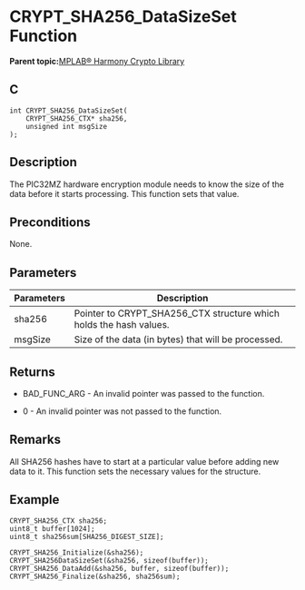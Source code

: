 # CRYPT\_SHA256\_DataSizeSet Function

**Parent topic:**[MPLAB® Harmony Crypto Library](GUID-20F7C343-23D4-42D9-B8C2-A97D4D0EE5CD.md)

## C

```
int CRYPT_SHA256_DataSizeSet(
    CRYPT_SHA256_CTX* sha256, 
    unsigned int msgSize
);
```

## Description

The PIC32MZ hardware encryption module needs to know the size of the data before it starts processing. This function sets that value.

## Preconditions

None.

## Parameters

|Parameters|Description|
|----------|-----------|
|sha256|Pointer to CRYPT\_SHA256\_CTX structure which holds the hash values.|
|msgSize|Size of the data \(in bytes\) that will be processed.|

## Returns

-   BAD\_FUNC\_ARG - An invalid pointer was passed to the function.

-   0 - An invalid pointer was not passed to the function.


## Remarks

All SHA256 hashes have to start at a particular value before adding new data to it. This function sets the necessary values for the structure.

## Example

```
CRYPT_SHA256_CTX sha256;
uint8_t buffer[1024];
uint8_t sha256sum[SHA256_DIGEST_SIZE];

CRYPT_SHA256_Initialize(&sha256);
CRYPT_SHA256DataSizeSet(&sha256, sizeof(buffer));
CRYPT_SHA256_DataAdd(&sha256, buffer, sizeof(buffer));
CRYPT_SHA256_Finalize(&sha256, sha256sum);
```

